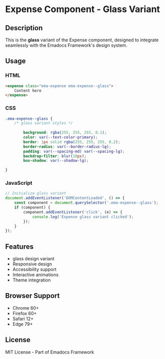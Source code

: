 # Expense Component - Glass Variant

## Description
This is the **glass** variant of the Expense component, designed to integrate seamlessly with the Emadocs Framework's design system.

## Usage

### HTML
```html
<expense class="ema-expense ema-expense--glass">
    Content here
</expense>
```

### CSS
```css
.ema-expense--glass {
    /* glass variant styles */
    
        background: rgba(255, 255, 255, 0.1);
        color: var(--text-color-primary);
        border: 1px solid rgba(255, 255, 255, 0.2);
        border-radius: var(--border-radius-lg);
        padding: var(--spacing-md) var(--spacing-lg);
        backdrop-filter: blur(10px);
        box-shadow: var(--shadow-lg);
    
}
```

### JavaScript
```javascript
// Initialize glass variant
document.addEventListener('DOMContentLoaded', () => {
    const component = document.querySelector('.ema-expense--glass');
    if (component) {
        component.addEventListener('click', (e) => {
            console.log('Expense glass variant clicked');
        });
    }
});
```

## Features
- glass design variant
- Responsive design
- Accessibility support
- Interactive animations
- Theme integration

## Browser Support
- Chrome 60+
- Firefox 60+
- Safari 12+
- Edge 79+

## License
MIT License - Part of Emadocs Framework
